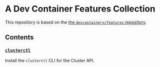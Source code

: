 # A Dev Container Features Collection

This repository is based on the
[the `devcontainers/features` repository](https://github.com/devcontainers/features).

## Contents

### [`clusterctl`](src/clusterctl/README.md)
Install the `clusterctl` CLI for the Cluster API.